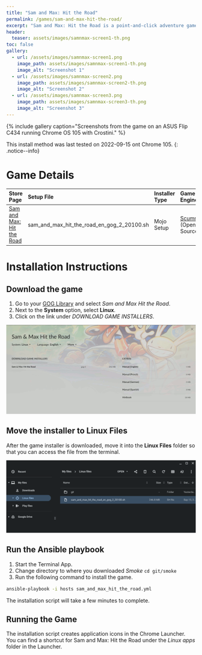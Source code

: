 ```yaml
---
title: "Sam and Max: Hit the Road"
permalink: /games/sam-and-max-hit-the-road/
excerpt: "Sam and Max: Hit the Road is a point-and-click adventure game developed and published by LucasArts."
header:
  teaser: assets/images/samnmax-screen1-th.png
toc: false
gallery:
  - url: /assets/images/samnmax-screen1.png
    image_path: assets/images/samnmax-screen1-th.png
    image_alt: "Screenshot 1"
  - url: /assets/images/samnmax-screen2.png
    image_path: assets/images/samnmax-screen2-th.png
    image_alt: "Screenshot 2"
  - url: /assets/images/samnmax-screen3.png
    image_path: assets/images/samnmax-screen3-th.png
    image_alt: "Screenshot 3"
---
```


{% include gallery caption="Screenshots from the game on an ASUS Flip C434 running Chrome OS 105 with Crostini." %}

This install method was last tested on 2022-09-15 ont Chrome 105.
{: .notice--info}

# Game Details

| Store Page | Setup File | Installer Type | Game Engine |
|:--|:--|:--|:--|
| [Sam and Max: Hit the Road <i class="fas fa-external-link-alt"></i>](https://gog.com/game/sam_max_hit_the_road) | sam_and_max_hit_the_road_en_gog_2_20100.sh | Mojo Setup | [ScummVM <i class="fas fa-external-link-alt"></i>](https://scummvm.org) (Open-Source) |

# Installation Instructions

## Download the game

1. Go to your [GOG Library](https://www.gog.com/en/account) and select *Sam and Max Hit the Road*.
2. Next to the **System** option, select **Linux**.
3. Click on the link under *DOWNLOAD GAME INSTALLERS*.

![Sam and Max: Hit the Road Download page](/assets/images/samnmax-download.png)

## Move the installer to Linux Files

After the game installer is downloaded, move it into the **Linux Files** folder so that you can access the file from the terminal.

![Sam and Max: Hit the Road installer files](/assets/images/samnmax-files.png)

## Run the Ansible playbook

1. Start the Terminal App.
2. Change directory to where you downloaded *Smoke* `cd git/smoke`
3. Run the following command to install the game.

~~~bash
ansible-playbook -i hosts sam_and_max_hit_the_road.yml
~~~

The installation script will take a few minutes to complete.


## Running the Game

The installation script creates application icons in the Chrome Launcher.  You can find a shortcut for Sam and Max: Hit the Road under the *Linux apps* folder in the Launcher.
